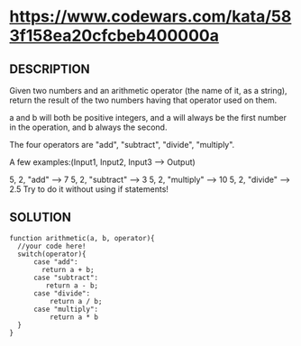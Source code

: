 # https://www.codewars.com/kata/583f158ea20cfcbeb400000a
## DESCRIPTION
Given two numbers and an arithmetic operator (the name of it, as a string), return the result of the two numbers having that operator used on them.

a and b will both be positive integers, and a will always be the first number in the operation, and b always the second.

The four operators are "add", "subtract", "divide", "multiply".

A few examples:(Input1, Input2, Input3 --> Output)

5, 2, "add"      --> 7
5, 2, "subtract" --> 3
5, 2, "multiply" --> 10
5, 2, "divide"   --> 2.5
Try to do it without using if statements!

## SOLUTION
```
function arithmetic(a, b, operator){
  //your code here!
  switch(operator){
      case "add":
        return a + b;
      case "subtract":
         return a - b;
      case "divide":
          return a / b;
      case "multiply":
          return a * b
  }
}
```
